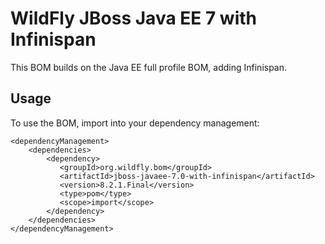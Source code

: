 WildFly JBoss Java EE 7 with Infinispan
===============================

This BOM builds on the Java EE full profile BOM, adding Infinispan. 
  
Usage
-----

To use the BOM, import into your dependency management:

    <dependencyManagement>
        <dependencies>
            <dependency>
               <groupId>org.wildfly.bom</groupId>
               <artifactId>jboss-javaee-7.0-with-infinispan</artifactId>
               <version>8.2.1.Final</version>
               <type>pom</type>
               <scope>import</scope>
            </dependency>
        </dependencies>
    </dependencyManagement> 
	